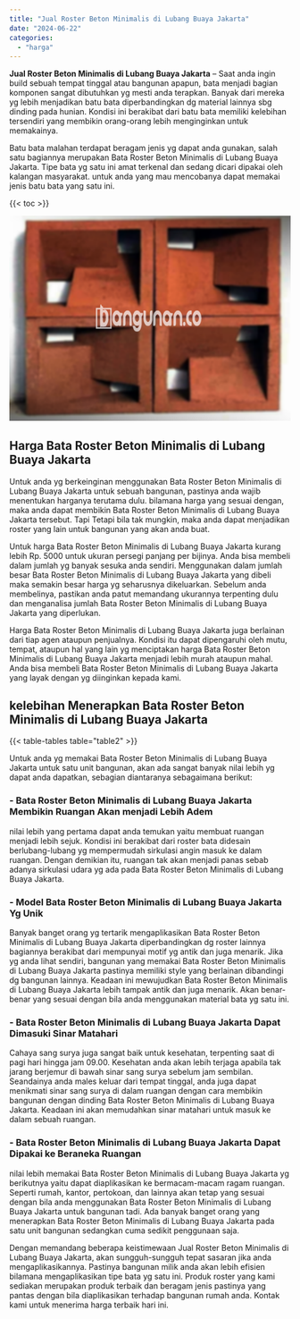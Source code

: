 ```yaml
---
title: "Jual Roster Beton Minimalis di Lubang Buaya Jakarta"
date: "2024-06-22"
categories: 
  - "harga"
---
```


**Jual Roster Beton Minimalis di Lubang Buaya Jakarta** – Saat anda ingin build sebuah tempat tinggal atau bangunan apapun, bata menjadi bagian komponen sangat dibutuhkan yg mesti anda terapkan. Banyak dari mereka yg lebih menjadikan batu bata diperbandingkan dg material lainnya sbg dinding pada hunian. Kondisi ini berakibat dari batu bata memiliki kelebihan tersendiri yang membikin orang-orang lebih menginginkan untuk memakainya.

Batu bata malahan terdapat beragam jenis yg dapat anda gunakan, salah satu bagiannya merupakan Bata Roster Beton Minimalis di Lubang Buaya Jakarta. Tipe bata yg satu ini amat terkenal dan sedang dicari dipakai oleh kalangan masyarakat. untuk anda yang mau mencobanya dapat memakai jenis batu bata yang satu ini.

{{< toc >}}

![Jual Roster Beton Minimalis di Lubang Buaya Jakarta](/images/bata-roster-minimalis-14.png)

## Harga Bata Roster Beton Minimalis di Lubang Buaya Jakarta

Untuk anda yg berkeinginan menggunakan Bata Roster Beton Minimalis di Lubang Buaya Jakarta untuk sebuah bangunan, pastinya anda wajib menentukan harganya terutama dulu. bilamana harga yang sesuai dengan, maka anda dapat membikin Bata Roster Beton Minimalis di Lubang Buaya Jakarta tersebut. Tapi Tetapi bila tak mungkin, maka anda dapat menjadikan roster yang lain untuk bangunan yang akan anda buat.

Untuk harga Bata Roster Beton Minimalis di Lubang Buaya Jakarta kurang lebih Rp. 5000 untuk ukuran persegi panjang per bijinya. Anda bisa membeli dalam jumlah yg banyak sesuka anda sendiri. Menggunakan dalam jumlah besar Bata Roster Beton Minimalis di Lubang Buaya Jakarta yang dibeli maka semakin besar harga yg seharusnya dikeluarkan. Sebelum anda membelinya, pastikan anda patut memandang ukurannya terpenting dulu dan menganalisa jumlah Bata Roster Beton Minimalis di Lubang Buaya Jakarta yang diperlukan.

Harga Bata Roster Beton Minimalis di Lubang Buaya Jakarta juga berlainan dari tiap agen ataupun penjualnya. Kondisi itu dapat dipengaruhi oleh mutu, tempat, ataupun hal yang lain yg menciptakan harga Bata Roster Beton Minimalis di Lubang Buaya Jakarta menjadi lebih murah ataupun mahal. Anda bisa membeli Bata Roster Beton Minimalis di Lubang Buaya Jakarta yang layak dengan yg diinginkan kepada kami.

## kelebihan Menerapkan Bata Roster Beton Minimalis di Lubang Buaya Jakarta

{{< table-tables table="table2" >}}

Untuk anda yg memakai Bata Roster Beton Minimalis di Lubang Buaya Jakarta untuk satu unit bangunan, akan ada sangat banyak nilai lebih yg dapat anda dapatkan, sebagian diantaranya sebagaimana berikut:

### \- Bata Roster Beton Minimalis di Lubang Buaya Jakarta Membikin Ruangan Akan menjadi Lebih Adem

nilai lebih yang pertama dapat anda temukan yaitu membuat ruangan menjadi lebih sejuk. Kondisi ini berakibat dari roster bata didesain berlubang-lubang yg mempermudah sirkulasi angin masuk ke dalam ruangan. Dengan demikian itu, ruangan tak akan menjadi panas sebab adanya sirkulasi udara yg ada pada Bata Roster Beton Minimalis di Lubang Buaya Jakarta.

### \- Model Bata Roster Beton Minimalis di Lubang Buaya Jakarta Yg Unik

Banyak banget orang yg tertarik mengaplikasikan Bata Roster Beton Minimalis di Lubang Buaya Jakarta diperbandingkan dg roster lainnya bagiannya berakibat dari mempunyai motif yg antik dan juga menarik. Jika yg anda lihat sendiri, bangunan yang memakai Bata Roster Beton Minimalis di Lubang Buaya Jakarta pastinya memiliki style yang berlainan dibandingi dg bangunan lainnya. Keadaan ini mewujudkan Bata Roster Beton Minimalis di Lubang Buaya Jakarta lebih tampak antik dan juga menarik. Akan benar-benar yang sesuai dengan bila anda menggunakan material bata yg satu ini.

### \- Bata Roster Beton Minimalis di Lubang Buaya Jakarta Dapat Dimasuki Sinar Matahari

Cahaya sang surya juga sangat baik untuk kesehatan, terpenting saat di pagi hari hingga jam 09.00. Kesehatan anda akan lebih terjaga apabila tak jarang berjemur di bawah sinar sang surya sebelum jam sembilan. Seandainya anda males keluar dari tempat tinggal, anda juga dapat menikmati sinar sang surya di dalam ruangan dengan cara membikin bangunan dengan dinding Bata Roster Beton Minimalis di Lubang Buaya Jakarta. Keadaan ini akan memudahkan sinar matahari untuk masuk ke dalam sebuah ruangan.

### \- Bata Roster Beton Minimalis di Lubang Buaya Jakarta Dapat Dipakai ke Beraneka Ruangan

nilai lebih memakai Bata Roster Beton Minimalis di Lubang Buaya Jakarta yg berikutnya yaitu dapat diaplikasikan ke bermacam-macam ragam ruangan. Seperti rumah, kantor, pertokoan, dan lainnya akan tetap yang sesuai dengan bila anda menggunakan Bata Roster Beton Minimalis di Lubang Buaya Jakarta untuk bangunan tadi. Ada banyak banget orang yang menerapkan Bata Roster Beton Minimalis di Lubang Buaya Jakarta pada satu unit bangunan sedangkan cuma sedikit penggunaan saja.

Dengan memandang beberapa keistimewaan Jual Roster Beton Minimalis di Lubang Buaya Jakarta, akan sungguh-sungguh tepat sasaran jika anda mengaplikasikannya. Pastinya bangunan milik anda akan lebih efisien bilamana mengaplikasikan tipe bata yg satu ini. Produk roster yang kami sediakan merupakan produk terbaik dan beragam jenis pastinya yang pantas dengan bila diaplikasikan terhadap bangunan rumah anda. Kontak kami untuk menerima harga terbaik hari ini.
